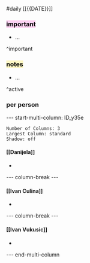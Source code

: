 #daily
[[{{DATE}}]]

### <mark style="background: #FFB8EBA6;">important</mark>
- ...

^important

### <mark style="background: #FFF3A3A6;">notes</mark>
- ...

^active

### per person

--- start-multi-column: ID_y35e
```column-settings
Number of Columns: 3
Largest Column: standard
Shadow: off 
```

#### [[Danijela]]
- 

--- column-break ---

#### [[Ivan Culina]]
- 

--- column-break ---

#### [[Ivan Vukusic]]
- 

--- end-multi-column
